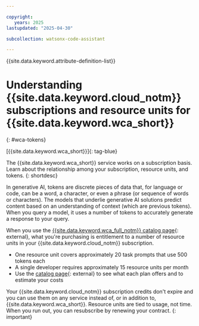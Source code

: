 ```yaml
---

copyright:
   years: 2025
lastupdated: "2025-04-30"

subcollection: watsonx-code-assistant

---
```


{{site.data.keyword.attribute-definition-list}}

# Understanding {{site.data.keyword.cloud_notm}} subscriptions and resource units for {{site.data.keyword.wca_short}}
{: #wca-tokens}

[{{site.data.keyword.wca_short}}]{: tag-blue}

The {{site.data.keyword.wca_short}} service works on a subscription basis. Learn about the relationship among your subscription, resource units, and tokens.
{: shortdesc}

In generative AI, tokens are discrete pieces of data that, for language or code, can be a word, a character, or even a phrase (or sequence of words or characters). The models that underlie generative AI solutions predict content based on an understanding of context (which are previous tokens). When you query a model, it uses a number of tokens to accurately generate a response to your query.

When you use the [{{site.data.keyword.wca_full_notm}} catalog page](https://cloud.ibm.com/catalog/services/ibm-watsonx-code-assistant){: external}, what you're purchasing is entitlement to a number of resource units in your {{site.data.keyword.cloud_notm}} subscription. 
- One resource unit covers approximately 20 task prompts that use 500 tokens each
- A single developer requires approximately 15 resource units per month
- Use the [catalog page](https://cloud.ibm.com/catalog/services/ibm-watsonx-code-assistant){: external} to see what each plan offers and to estimate your costs

Your {{site.data.keyword.cloud_notm}} subscription credits don't expire and you can use them on any service instead of, or in addition to, {{site.data.keyword.wca_short}}. Resource units are tied to usage, not time. When you run out, you can resubscribe by renewing your contract.
{: important}
